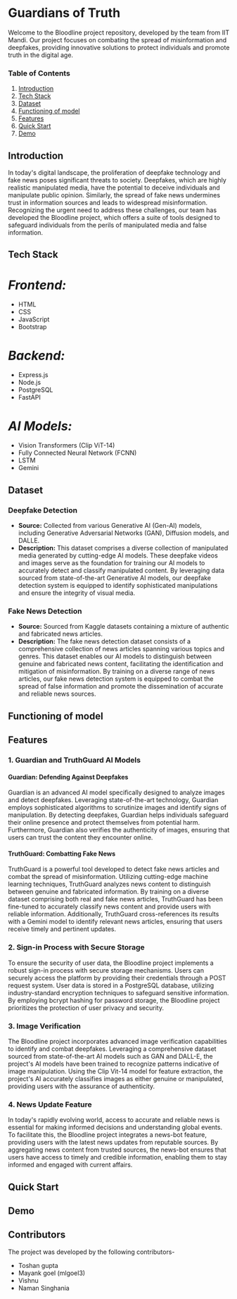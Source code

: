 # Guardians of Truth

Welcome to the Bloodline project repository, developed by the team from IIT Mandi. Our project focuses on combating the spread of misinformation and deepfakes, providing innovative solutions to protect individuals and promote truth in the digital age.




### Table of Contents
1. [Introduction](#introduction)
2. [Tech Stack](#tech-stack)
3. [Dataset](#dataset)
4. [Functioning of model](#functioning-of-model)
5. [Features](#features)
6. [Quick Start](#quick-start)
7. [Demo](#demo)


## Introduction

In today's digital landscape, the proliferation of deepfake technology and fake news poses significant threats to society. Deepfakes, which are highly realistic manipulated media, have the potential to deceive individuals and manipulate public opinion. Similarly, the spread of fake news undermines trust in information sources and leads to widespread misinformation. Recognizing the urgent need to address these challenges, our team has developed the Bloodline project, which offers a suite of tools designed to safeguard individuals from the perils of manipulated media and false information.


## Tech Stack

# *Frontend:* 
  - HTML 
  - CSS
  - JavaScript
  - Bootstrap
# *Backend:*
  - Express.js
  - Node.js
  - PostgreSQL
  - FastAPI 
# *AI Models:*
  - Vision Transformers (Clip ViT-14)
  - Fully Connected Neural Network (FCNN)
  - LSTM
  - Gemini



## Dataset

### Deepfake Detection
- **Source:** Collected from various Generative AI (Gen-AI) models, including Generative Adversarial Networks (GAN), Diffusion models, and DALLE.
- **Description:** This dataset comprises a diverse collection of manipulated media generated by cutting-edge AI models. These deepfake videos and images serve as the foundation for training our AI models to accurately detect and classify manipulated content. By leveraging data sourced from state-of-the-art Generative AI models, our deepfake detection system is equipped to identify sophisticated manipulations and ensure the integrity of visual media.

### Fake News Detection
- **Source:** Sourced from Kaggle datasets containing a mixture of authentic and fabricated news articles.
- **Description:** The fake news detection dataset consists of a comprehensive collection of news articles spanning various topics and genres. This dataset enables our AI models to distinguish between genuine and fabricated news content, facilitating the identification and mitigation of misinformation. By training on a diverse range of news articles, our fake news detection system is equipped to combat the spread of false information and promote the dissemination of accurate and reliable news sources.




## **Functioning of model**




## Features

### 1. Guardian and TruthGuard AI Models

#### Guardian: Defending Against Deepfakes
Guardian is an advanced AI model specifically designed to analyze images and detect deepfakes. Leveraging state-of-the-art technology, Guardian employs sophisticated algorithms to scrutinize images and identify signs of manipulation. By detecting deepfakes, Guardian helps individuals safeguard their online presence and protect themselves from potential harm. Furthermore, Guardian also verifies the authenticity of images, ensuring that users can trust the content they encounter online.

#### TruthGuard: Combatting Fake News
TruthGuard is a powerful tool developed to detect fake news articles and combat the spread of misinformation. Utilizing cutting-edge machine learning techniques, TruthGuard analyzes news content to distinguish between genuine and fabricated information. By training on a diverse dataset comprising both real and fake news articles, TruthGuard has been fine-tuned to accurately classify news content and provide users with reliable information. Additionally, TruthGuard cross-references its results with a Gemini model to identify relevant news articles, ensuring that users receive timely and pertinent updates.

### 2. Sign-in Process with Secure Storage

To ensure the security of user data, the Bloodline project implements a robust sign-in process with secure storage mechanisms. Users can securely access the platform by providing their credentials through a POST request system. User data is stored in a PostgreSQL database, utilizing industry-standard encryption techniques to safeguard sensitive information. By employing bcrypt hashing for password storage, the Bloodline project prioritizes the protection of user privacy and security.

### 3. Image Verification

The Bloodline project incorporates advanced image verification capabilities to identify and combat deepfakes. Leveraging a comprehensive dataset sourced from state-of-the-art AI models such as GAN and DALL-E, the project's AI models have been trained to recognize patterns indicative of image manipulation. Using the Clip Vit-14 model for feature extraction, the project's AI accurately classifies images as either genuine or manipulated, providing users with the assurance of authenticity.

### 4. News Update Feature

In today's rapidly evolving world, access to accurate and reliable news is essential for making informed decisions and understanding global events. To facilitate this, the Bloodline project integrates a news-bot feature, providing users with the latest news updates from reputable sources. By aggregating news content from trusted sources, the news-bot ensures that users have access to timely and credible information, enabling them to stay informed and engaged with current affairs.



## Quick Start



## Demo


## Contributors

The project was developed by the following contributors-
- Toshan gupta
- Mayank goel (mlgoel3)
- Vishnu
- Naman Singhania 


